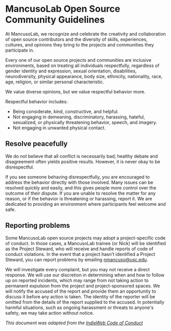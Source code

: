 # MancusoLab Open Source Community Guidelines

At MancusoLab, we recognize and celebrate the creativity and collaboration of open
source contributors and the diversity of skills, experiences, cultures, and
opinions they bring to the projects and communities they participate in.

Every one of our open source projects and communities are inclusive
environments, based on treating all individuals respectfully, regardless of
gender identity and expression, sexual orientation, disabilities,
neurodiversity, physical appearance, body size, ethnicity, nationality, race,
age, religion, or similar personal characteristic.

We value diverse opinions, but we value respectful behavior more.

Respectful behavior includes:

* Being considerate, kind, constructive, and helpful.
* Not engaging in demeaning, discriminatory, harassing, hateful, sexualized, or
  physically threatening behavior, speech, and imagery.
* Not engaging in unwanted physical contact.


## Resolve peacefully

We do not believe that all conflict is necessarily bad; healthy debate and
disagreement often yields positive results. However, it is never okay to be
disrespectful.

If you see someone behaving disrespectfully, you are encouraged to address the
behavior directly with those involved. Many issues can be resolved quickly and
easily, and this gives people more control over the outcome of their dispute.
If you are unable to resolve the matter for any reason, or if the behavior is
threatening or harassing, report it. We are dedicated to providing an
environment where participants feel welcome and safe.

## Reporting problems

Some MancusoLab open source projects may adopt a project-specific code of conduct.
In those cases, a MancusoLab trainee (or Nick) will be identified as the Project Steward,
who will receive and handle reports of code of conduct violations. In the event
that a project hasn’t identified a Project Steward, you can report problems by
emailing nmancuso@usc.edu.

We will investigate every complaint, but you may not receive a direct response.
We will use our discretion in determining when and how to follow up on reported
incidents, which may range from not taking action to permanent expulsion from
the project and project-sponsored spaces. We will notify the accused of the
report and provide them an opportunity to discuss it before any action is
taken. The identity of the reporter will be omitted from the details of the
report supplied to the accused. In potentially harmful situations, such as
ongoing harassment or threats to anyone's safety, we may take action without
notice.

*This document was adapted from the [IndieWeb Code of Conduct][]*

[IndieWeb Code of Conduct]: https://indieweb.org/code-of-conduct
